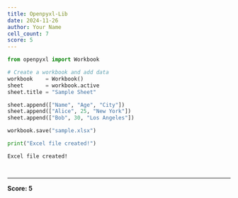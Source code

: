 ```yaml
---
title: Openpyxl-Lib
date: 2024-11-26
author: Your Name
cell_count: 7
score: 5
---
```


```python
from openpyxl import Workbook
```


```python
# Create a workbook and add data
workbook    = Workbook()
sheet       = workbook.active
sheet.title = "Sample Sheet"
```


```python
sheet.append(["Name", "Age", "City"])
sheet.append(["Alice", 25, "New York"])
sheet.append(["Bob", 30, "Los Angeles"])
```


```python
workbook.save("sample.xlsx")
```


```python
print("Excel file created!")
```

    Excel file created!



```python

```


```python

```


---
**Score: 5**
